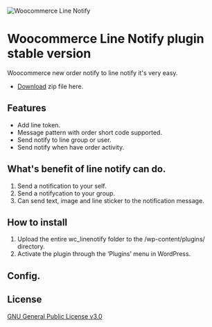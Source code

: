 ![Woocommerce Line Notify](https://github.com/iamapinan/wc_linenotify/raw/master/src/image/wc_line.png)
# Woocommerce Line Notify plugin stable version
Woocommerce new order notify to line notify it's very easy. 
- [Download](https://iotech.co.th/wp-content/uploads/2018/09/wc_linenotify.zip) zip file here.

## Features
- Add line token.
- Message pattern with order short code supported.
- Send notify to line group or user.
- Send notify when have order activity.

## What's benefit of line notify can do.
1. Send a notification to your self.
2. Send a notifycation to your group.
3. Can send text, image and line sticker to the notification message.

## How to install
1. Upload the entire wc_linenotify folder to the /wp-content/plugins/ directory.
2. Activate the plugin through the ‘Plugins’ menu in WordPress.

## Config.

## License
[GNU General Public License v3.0](https://github.com/iamapinan/wc_linenotify/blob/master/LICENSE)
